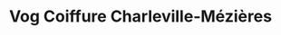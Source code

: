---
title: "Vog Coiffure Charleville-Mézières"
url: /charleville-mezieres/vog-coiffure-charleville-mezieres/
shop: coiffeur
---